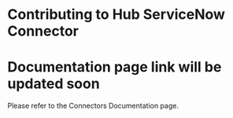 # Contributing to Hub ServiceNow Connector
# Documentation page link will be updated soon
Please refer to the Connectors Documentation page. 
